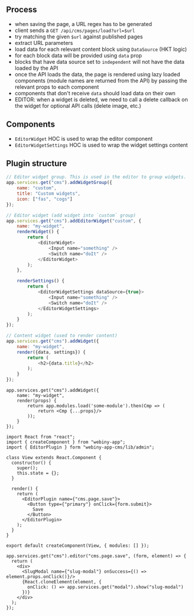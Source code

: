 ## Process
- when saving the page, a URL regex has to be generated
- client sends a `GET /api/cms/pages/load?url=$url`
- try matching the given `$url` against published pages
- extract URL parameters
- load data for each relevant content block using `DataSource` (HKT logic)
- for each block data will be provided using `data` prop
- blocks that have data source set to `independent` will not have the
data loaded by the API
- once the API loads the data, the page is rendered using lazy loaded
components (module names are returned from the API) by passing the relevant
props to each component
- components that don't receive `data` should load data on their own
- EDITOR: when a widget is deleted, we need to call a delete callback on the widget for optional API calls (delete image, etc.)


## Components
- `EditorWidget` HOC is used to wrap the editor component
- `EditorWidgetSettings` HOC is used to wrap the widget settings content

## Plugin structure
```js
// Editor widget group. This is used in the editor to group widgets.
app.services.get("cms").addWidgetGroup({
    name: "custom",
    title: "Custom widgets",
    icon: ["fas", "cogs"]
});

// Editor widget (add widget into `custom` group)
app.services.get("cms").addEditorWidget("custom", {
    name: "my-widget",
    renderWidget() {
        return (
            <EditorWidget>
                <Input name="something" />
                <Switch name="doIt" />
            </EditorWidget>
        );
    },

    renderSettings() {
        return (
            <EditorWidgetSettings dataSource={true}>
                <Input name="something" />
                <Switch name="doIt" />
            </EditorWidgetSettings>
        );
    }
});

// Content widget (used to render content)
app.services.get("cms").addWidget({
    name: "my-widget",
    render({data, settings}) {
        return (
            <h2>{data.title}</h2>
        );
    }
});
```

```
app.services.get("cms").addWidget({
    name: "my-widget",
    render(props) {
        return app.modules.load('some-module').then(Cmp => (
            return <Cmp {...props}/>
        ));
    }
});
```

```
import React from "react";
import { createComponent } from "webiny-app";
import { EditorPlugin } form "webiny-app-cms/lib/admin";

class View extends React.Component {
  constructor() {
    super();
    this.state = {};
  }

  render() {
    return (
      <EditorPlugin name={"cms.page.save"}>
        <Button type={"primary"} onClick={form.submit}>
          Save
        </Button>
      </EditorPlugin>
    );
  }
}

export default createComponent(View, { modules: [] });

app.services.get("cms").editor("cms.page.save", (form, element) => {
  return (
    <div>
      <SlugModal name={"slug-modal"} onSuccess={() => element.props.onClick()}/>
      {React.cloneElement(element, {
        onClick: () => app.services.get("modal").show("slug-modal")
      })}
    </div>
  );
});
```